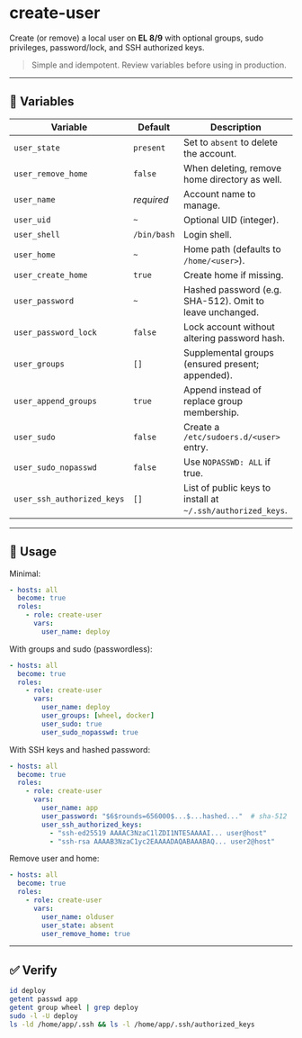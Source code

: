 # create-user

Create (or remove) a local user on **EL 8/9** with optional groups, sudo privileges, password/lock, and SSH authorized keys.

> Simple and idempotent. Review variables before using in production.

---

## 🔧 Variables

<table>
  <thead>
    <tr>
      <th>Variable</th><th>Default</th><th>Description</th>
    </tr>
  </thead>
  <tbody>
    <tr><td><code>user_state</code></td><td><code>present</code></td><td>Set to <code>absent</code> to delete the account.</td></tr>
    <tr><td><code>user_remove_home</code></td><td><code>false</code></td><td>When deleting, remove home directory as well.</td></tr>
    <tr><td><code>user_name</code></td><td><em>required</em></td><td>Account name to manage.</td></tr>
    <tr><td><code>user_uid</code></td><td><code>~</code></td><td>Optional UID (integer).</td></tr>
    <tr><td><code>user_shell</code></td><td><code>/bin/bash</code></td><td>Login shell.</td></tr>
    <tr><td><code>user_home</code></td><td><code>~</code></td><td>Home path (defaults to <code>/home/&lt;user&gt;</code>).</td></tr>
    <tr><td><code>user_create_home</code></td><td><code>true</code></td><td>Create home if missing.</td></tr>
    <tr><td><code>user_password</code></td><td><code>~</code></td><td>Hashed password (e.g. SHA-512). Omit to leave unchanged.</td></tr>
    <tr><td><code>user_password_lock</code></td><td><code>false</code></td><td>Lock account without altering password hash.</td></tr>
    <tr><td><code>user_groups</code></td><td><code>[]</code></td><td>Supplemental groups (ensured present; appended).</td></tr>
    <tr><td><code>user_append_groups</code></td><td><code>true</code></td><td>Append instead of replace group membership.</td></tr>
    <tr><td><code>user_sudo</code></td><td><code>false</code></td><td>Create a <code>/etc/sudoers.d/&lt;user&gt;</code> entry.</td></tr>
    <tr><td><code>user_sudo_nopasswd</code></td><td><code>false</code></td><td>Use <code>NOPASSWD: ALL</code> if true.</td></tr>
    <tr><td><code>user_ssh_authorized_keys</code></td><td><code>[]</code></td><td>List of public keys to install at <code>~/.ssh/authorized_keys</code>.</td></tr>
  </tbody>
</table>

---

## 🚀 Usage

Minimal:
```yaml
- hosts: all
  become: true
  roles:
    - role: create-user
      vars:
        user_name: deploy
```

With groups and sudo (passwordless):
```yaml
- hosts: all
  become: true
  roles:
    - role: create-user
      vars:
        user_name: deploy
        user_groups: [wheel, docker]
        user_sudo: true
        user_sudo_nopasswd: true
```

With SSH keys and hashed password:
```yaml
- hosts: all
  become: true
  roles:
    - role: create-user
      vars:
        user_name: app
        user_password: "$6$rounds=656000$...$...hashed..."  # sha-512
        user_ssh_authorized_keys:
          - "ssh-ed25519 AAAAC3NzaC1lZDI1NTE5AAAAI... user@host"
          - "ssh-rsa AAAAB3NzaC1yc2EAAAADAQABAAABAQ... user2@host"
```

Remove user and home:
```yaml
- hosts: all
  become: true
  roles:
    - role: create-user
      vars:
        user_name: olduser
        user_state: absent
        user_remove_home: true
```

---

## ✅ Verify

```bash
id deploy
getent passwd app
getent group wheel | grep deploy
sudo -l -U deploy
ls -ld /home/app/.ssh && ls -l /home/app/.ssh/authorized_keys
```
